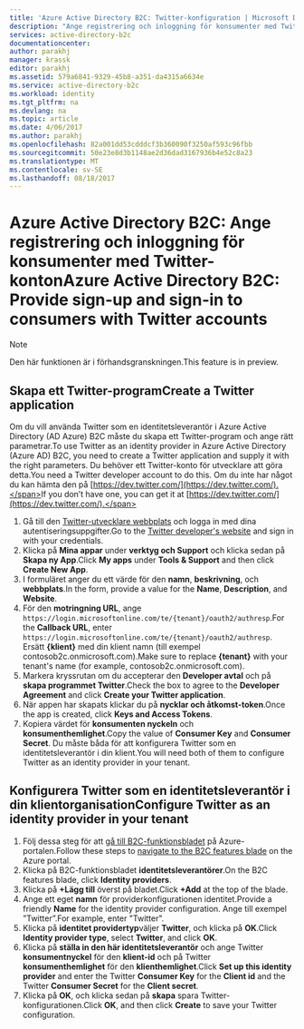 ```yaml
---
title: 'Azure Active Directory B2C: Twitter-konfiguration | Microsoft Docs'
description: "Ange registrering och inloggning för konsumenter med Twitter-konton i dina program som skyddas av Azure Active Directory B2C."
services: active-directory-b2c
documentationcenter: 
author: parakhj
manager: krassk
editor: parakhj
ms.assetid: 579a6841-9329-45b8-a351-da4315a6634e
ms.service: active-directory-b2c
ms.workload: identity
ms.tgt_pltfrm: na
ms.devlang: na
ms.topic: article
ms.date: 4/06/2017
ms.author: parakhj
ms.openlocfilehash: 82a001dd53cdddcf3b360090f3250af593c96fbb
ms.sourcegitcommit: 50e23e8d3b1148ae2d36dad3167936b4e52c8a23
ms.translationtype: MT
ms.contentlocale: sv-SE
ms.lasthandoff: 08/18/2017
---
```

# <a name="azure-active-directory-b2c-provide-sign-up-and-sign-in-to-consumers-with-twitter-accounts"></a><span data-ttu-id="9e681-103">Azure Active Directory B2C: Ange registrering och inloggning för konsumenter med Twitter-konton</span><span class="sxs-lookup"><span data-stu-id="9e681-103">Azure Active Directory B2C: Provide sign-up and sign-in to consumers with Twitter accounts</span></span>

> [!NOTE]
> <span data-ttu-id="9e681-104">Den här funktionen är i förhandsgranskningen.</span><span class="sxs-lookup"><span data-stu-id="9e681-104">This feature is in preview.</span></span>
> 

## <a name="create-a-twitter-application"></a><span data-ttu-id="9e681-105">Skapa ett Twitter-program</span><span class="sxs-lookup"><span data-stu-id="9e681-105">Create a Twitter application</span></span>
<span data-ttu-id="9e681-106">Om du vill använda Twitter som en identitetsleverantör i Azure Active Directory (AD Azure) B2C måste du skapa ett Twitter-program och ange rätt parametrar.</span><span class="sxs-lookup"><span data-stu-id="9e681-106">To use Twitter as an identity provider in Azure Active Directory (Azure AD) B2C, you need to create a Twitter application and supply it with the right parameters.</span></span> <span data-ttu-id="9e681-107">Du behöver ett Twitter-konto för utvecklare att göra detta.</span><span class="sxs-lookup"><span data-stu-id="9e681-107">You need a Twitter developer account to do this.</span></span> <span data-ttu-id="9e681-108">Om du inte har något du kan hämta den på [https://dev.twitter.com/](https://dev.twitter.com/).</span><span class="sxs-lookup"><span data-stu-id="9e681-108">If you don’t have one, you can get it at [https://dev.twitter.com/](https://dev.twitter.com/).</span></span>

1. <span data-ttu-id="9e681-109">Gå till den [Twitter-utvecklare webbplats](https://dev.twitter.com/) och logga in med dina autentiseringsuppgifter.</span><span class="sxs-lookup"><span data-stu-id="9e681-109">Go to the [Twitter developer's website](https://dev.twitter.com/) and sign in with your credentials.</span></span>
2. <span data-ttu-id="9e681-110">Klicka på **Mina appar** under **verktyg och Support** och klicka sedan på **Skapa ny App**.</span><span class="sxs-lookup"><span data-stu-id="9e681-110">Click **My apps** under **Tools & Support** and then click **Create New App**.</span></span> 
3. <span data-ttu-id="9e681-111">I formuläret anger du ett värde för den **namn**, **beskrivning**, och **webbplats**.</span><span class="sxs-lookup"><span data-stu-id="9e681-111">In the form, provide a value for the **Name**, **Description**, and **Website**.</span></span>
4. <span data-ttu-id="9e681-112">För den **motringning URL**, ange `https://login.microsoftonline.com/te/{tenant}/oauth2/authresp`.</span><span class="sxs-lookup"><span data-stu-id="9e681-112">For the **Callback URL**, enter `https://login.microsoftonline.com/te/{tenant}/oauth2/authresp`.</span></span> <span data-ttu-id="9e681-113">Ersätt **{klient}** med din klient namn (till exempel contosob2c.onmicrosoft.com).</span><span class="sxs-lookup"><span data-stu-id="9e681-113">Make sure to replace **{tenant}** with your tenant's name (for example, contosob2c.onmicrosoft.com).</span></span>
5. <span data-ttu-id="9e681-114">Markera kryssrutan om du accepterar den **Developer avtal** och på **skapa programmet Twitter**.</span><span class="sxs-lookup"><span data-stu-id="9e681-114">Check the box to agree to the **Developer Agreement** and click **Create your Twitter application**.</span></span>
6. <span data-ttu-id="9e681-115">När appen har skapats klickar du på **nycklar och åtkomst-token**.</span><span class="sxs-lookup"><span data-stu-id="9e681-115">Once the app is created, click **Keys and Access Tokens**.</span></span>
7. <span data-ttu-id="9e681-116">Kopiera värdet för **konsumenten nyckeln** och **konsumenthemlighet**.</span><span class="sxs-lookup"><span data-stu-id="9e681-116">Copy the value of **Consumer Key** and **Consumer Secret**.</span></span> <span data-ttu-id="9e681-117">Du måste båda för att konfigurera Twitter som en identitetsleverantör i din klient.</span><span class="sxs-lookup"><span data-stu-id="9e681-117">You will need both of them to configure Twitter as an identity provider in your tenant.</span></span>

## <a name="configure-twitter-as-an-identity-provider-in-your-tenant"></a><span data-ttu-id="9e681-118">Konfigurera Twitter som en identitetsleverantör i din klientorganisation</span><span class="sxs-lookup"><span data-stu-id="9e681-118">Configure Twitter as an identity provider in your tenant</span></span>
1. <span data-ttu-id="9e681-119">Följ dessa steg för att [gå till B2C-funktionsbladet](active-directory-b2c-app-registration.md#navigate-to-b2c-settings) på Azure-portalen.</span><span class="sxs-lookup"><span data-stu-id="9e681-119">Follow these steps to [navigate to the B2C features blade](active-directory-b2c-app-registration.md#navigate-to-b2c-settings) on the Azure portal.</span></span>
2. <span data-ttu-id="9e681-120">Klicka på B2C-funktionsbladet **identitetsleverantörer**.</span><span class="sxs-lookup"><span data-stu-id="9e681-120">On the B2C features blade, click **Identity providers**.</span></span>
3. <span data-ttu-id="9e681-121">Klicka på **+Lägg till** överst på bladet.</span><span class="sxs-lookup"><span data-stu-id="9e681-121">Click **+Add** at the top of the blade.</span></span>
4. <span data-ttu-id="9e681-122">Ange ett eget **namn** för providerkonfigurationen identitet.</span><span class="sxs-lookup"><span data-stu-id="9e681-122">Provide a friendly **Name** for the identity provider configuration.</span></span> <span data-ttu-id="9e681-123">Ange till exempel ”Twitter”.</span><span class="sxs-lookup"><span data-stu-id="9e681-123">For example, enter "Twitter".</span></span>
5. <span data-ttu-id="9e681-124">Klicka på **identitet providertyp**väljer **Twitter**, och klicka på **OK**.</span><span class="sxs-lookup"><span data-stu-id="9e681-124">Click **Identity provider type**, select **Twitter**, and click **OK**.</span></span>
6. <span data-ttu-id="9e681-125">Klicka på **ställa in den här identitetsleverantör** och ange Twitter **konsumentnyckel** för den **klient-id** och på Twitter **konsumenthemlighet** för den **klienthemlighet**.</span><span class="sxs-lookup"><span data-stu-id="9e681-125">Click **Set up this identity provider** and enter the Twitter **Consumer Key** for the **Client id** and the Twitter **Consumer Secret** for the **Client secret**.</span></span>
7. <span data-ttu-id="9e681-126">Klicka på **OK**, och klicka sedan på **skapa** spara Twitter-konfigurationen.</span><span class="sxs-lookup"><span data-stu-id="9e681-126">Click **OK**, and then click **Create** to save your Twitter configuration.</span></span>

